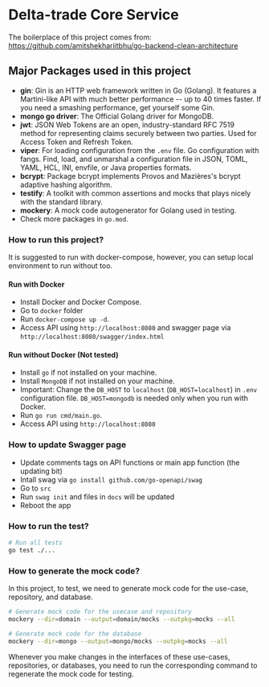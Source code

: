 # Delta-trade Core Service

The boilerplace of this project comes from: 
https://github.com/amitshekhariitbhu/go-backend-clean-architecture


## Major Packages used in this project

- **gin**: Gin is an HTTP web framework written in Go (Golang). It features a Martini-like API with much better performance -- up to 40 times faster. If you need a smashing performance, get yourself some Gin.
- **mongo go driver**: The Official Golang driver for MongoDB.
- **jwt**: JSON Web Tokens are an open, industry-standard RFC 7519 method for representing claims securely between two parties. Used for Access Token and Refresh Token.
- **viper**: For loading configuration from the `.env` file. Go configuration with fangs. Find, load, and unmarshal a configuration file in JSON, TOML, YAML, HCL, INI, envfile, or Java properties formats.
- **bcrypt**: Package bcrypt implements Provos and Mazières's bcrypt adaptive hashing algorithm.
- **testify**: A toolkit with common assertions and mocks that plays nicely with the standard library.
- **mockery**: A mock code autogenerator for Golang used in testing.
- Check more packages in `go.mod`.

### How to run this project?

It is suggested to run with docker-compose, however, you can setup local environment to run without too.


#### Run with Docker

- Install Docker and Docker Compose.
- Go to `docker` folder
- Run `docker-compose up -d`.
- Access API using `http://localhost:8080` and swagger page via `http://localhost:8080/swagger/index.html`

#### Run without Docker (Not tested)

- Install `go` if not installed on your machine.
- Install `MongoDB` if not installed on your machine.
- Important: Change the `DB_HOST` to `localhost` (`DB_HOST=localhost`) in `.env` configuration file. `DB_HOST=mongodb` is needed only when you run with Docker.
- Run `go run cmd/main.go`.
- Access API using `http://localhost:8080`

### How to update Swagger page

- Update comments tags on API functions or main app function (the updating bit)
- Intall swag via `go install github.com/go-openapi/swag`
- Go to `src`
- Run `swag init` and files in `docs` will be updated
- Reboot the app

### How to run the test?

```bash
# Run all tests
go test ./...
```

### How to generate the mock code?

In this project, to test, we need to generate mock code for the use-case, repository, and database.

```bash
# Generate mock code for the usecase and repository
mockery --dir=domain --output=domain/mocks --outpkg=mocks --all

# Generate mock code for the database
mockery --dir=mongo --output=mongo/mocks --outpkg=mocks --all
```

Whenever you make changes in the interfaces of these use-cases, repositories, or databases, you need to run the corresponding command to regenerate the mock code for testing.

